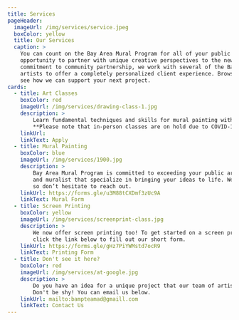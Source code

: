 ```yaml
---
title: Services
pageHeader:
  imageUrl: /img/services/service.jpeg
  boxColor: yellow
  title: Our Services
  caption: >
    You can count on the Bay Area Mural Program for all of your public art needs. We see each mural as an
    opportunity to partner with unique creative perspectives to the new community vision. Because of our
    commitment to community partnership, we work with several of the Bay Area's leading professional
    artists to offer a completely personalized client experience. Browse through our creative services to
    see how we can support your next project.
cards:
  - title: Art Classes
    boxColor: red
    imageUrl: /img/services/drawing-class-1.jpg
    description: >
        Learn fundamental techniques and skills for mural painting with BAMP's Lead Artists.
        **Please note that in-person classes are on hold due to COVID-19.**
    linkUrl:
    linkText: Apply
  - title: Mural Painting
    boxColor: blue
    imageUrl: /img/services/1900.jpg
    description: >
        Bay Area Mural Program is committed to exceeding your public art needs. We have designers
        and muralist that specialize in bringing your ideas to life. We’d love to hear from you,
        so don’t hesitate to reach out.
    linkUrl: https://forms.gle/u3M88tCXDmf3zUc9A
    linkText: Mural Form
  - title: Screen Printing
    boxColor: yellow
    imageUrl: /img/services/screenprint-class.jpg
    description: >
        We now offer screen printing too! To get started on a screen printing consultation with us,
        click the link below to fill out our short form.
    linkUrl: https://forms.gle/gHz7PiYWMstd7ocR9
    linkText: Printing Form
  - title: Don't see it here?
    boxColor: red
    imageUrl: /img/services/at-google.jpg
    description: >
        Do you have an idea for a unique project that our team of artists and designers can help with?
        Don't be shy! You can email us below.
    linkUrl: mailto:bampteamad@gmaill.com
    linkText: Contact Us
---
```

